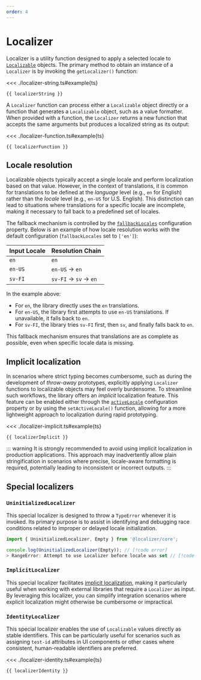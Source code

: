 ```yaml
---
order: 4
---
```


# Localizer <Badge type="info" text="@localizer/core" />

<script setup>
  import localizerString from './localizer-string';
  import localizerFunction from './localizer-function';
  import localizerImplicit from './localizer-implicit';
  import localizerIdentity from './localizer-identity';
</script>

Localizer is a utility function designed to apply a selected locale to [`Localizable`]() objects. The primary method to obtain an instance of a `Localizer` is by invoking the `getLocalizer()` function:

<<< ./localizer-string.ts#example{ts}

```console-vue
{{ localizerString }}
```

A `Localizer` function can process either a `Localizable` object directly or a function that generates a `Localizable` object, such as a value formatter. When provided with a function, the `Localizer` returns a new function that accepts the same arguments but produces a localized string as its output:

<<< ./localizer-function.ts#example{ts}

```console-vue
{{ localizerFunction }}
```

## Locale resolution

Localizable objects typically accept a single locale and perform localization based on that value. However, in the context of translations, it is common for translations to be defined at the _language_ level (e.g., `en` for English) rather than the _locale_ level (e.g., `en-US` for U.S. English). This distinction can lead to situations where translations for a specific locale are incomplete, making it necessary to fall back to a predefined set of locales.

The fallback mechanism is controlled by the [`fallbackLocales`](./configuration.md#fallbacklocales) configuration property. Below is an example of how locale resolution works with the default configuration (`fallbackLocales` set to `['en']`):

| Input Locale | Resolution Chain      |
| ------------ | --------------------- |
| `en`         | `en`                  |
| `en-US`      | `en-US` → `en`        |
| `sv-FI`      | `sv-FI` → `sv` → `en` |

In the example above:

- For `en`, the library directly uses the `en` translations.
- For `en-US`, the library first attempts to use `en-US` translations. If unavailable, it falls back to `en`.
- For `sv-FI`, the library tries `sv-FI` first, then `sv`, and finally falls back to `en`.

This fallback mechanism ensures that translations are as complete as possible, even when specific locale data is missing.

## Implicit localization <Badge type="warning" text="experimental" />

In scenarios where strict typing becomes cumbersome, such as during the development of _throw-away_ prototypes, explicitly applying `Localizer` functions to localizable objects may feel overly burdensome. To streamline such workflows, the library offers an _implicit_ localization feature. This feature can be enabled either through the [`activeLocale`](./configuration.md#activelocale) configuration property or by using the `setActiveLocale()` function, allowing for a more lightweight approach to localization during rapid prototyping.

<<< ./localizer-implicit.ts#example{ts}

```console-vue
{{ localizerImplicit }}
```

::: warning
It is strongly recommended to avoid using implicit localization in production applications. This approach may inadvertently allow plain stringification in scenarios where precise, locale-aware formatting is required, potentially leading to inconsistent or incorrect outputs.
:::

## Special localizers

### `UninitializedLocalizer`

This special localizer is designed to throw a `TypeError` whenever it is invoked. Its primary purpose is to assist in identifying and debugging race conditions related to improper or delayed locale initialization.

```typescript
import { UninitializedLocalizer, Empty } from '@localizer/core';

console.log(UninitializedLocalizer(Empty)); // [!code error]
> RangeError: Attempt to use Localizer before locale was set // [!code error]
```

### `ImplicitLocalizer` <Badge type="warning" text="experimental" />

This special localizer facilitates [implicit localization](#implicit-localization), making it particularly useful when working with external libraries that require a `Localizer` as input. By leveraging this localizer, you can simplify integration scenarios where explicit localization might otherwise be cumbersome or impractical.

### `IdentityLocalizer` <Badge type="warning" text="experimental" />

This special localizer enables the use of `Localizable` values directly as stable identifiers. This can be particularly useful for scenarios such as assigning `test-id` attributes in UI components or other cases where consistent, human-readable identifiers are preferred.

<<< ./localizer-identity.ts#example{ts}

```console-vue
{{ localizerIdentity }}
```
